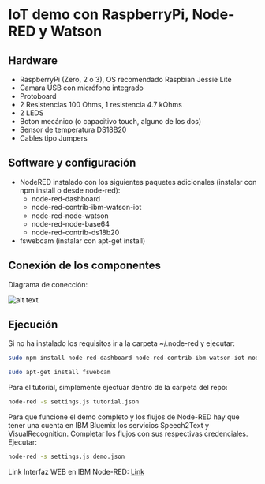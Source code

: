 # IoT demo con RaspberryPi, Node-RED y Watson

## Hardware
* RaspberryPi (Zero, 2 o 3), OS recomendado Raspbian Jessie Lite
* Camara USB con micrófono integrado
* Protoboard
* 2 Resistencias 100 Ohms, 1 resistencia 4.7 kOhms
* 2 LEDS
* Boton mecánico (o capacitivo touch, alguno de los dos)
* Sensor de temperatura DS18B20
* Cables tipo Jumpers


## Software y configuración
* NodeRED instalado con los siguientes paquetes adicionales (instalar con npm install o desde node-red):
    * node-red-dashboard
    * node-red-contrib-ibm-watson-iot
    * node-red-node-watson
    * node-red-node-base64
    * node-red-contrib-ds18b20
* fswebcam (instalar con apt-get install)

## Conexión de los componentes
Diagrama de conección:

![alt text][s1]

## Ejecución
Si no ha instalado los requisitos ir a la carpeta ~/.node-red y ejecutar:
```bash
sudo npm install node-red-dashboard node-red-contrib-ibm-watson-iot node-red-node-watson node-red-node-base64 node-red-contrib-ds18b20
```
```bash
sudo apt-get install fswebcam
```

Para el tutorial, simplemente ejectuar dentro de la carpeta del repo:
```bash
node-red -s settings.js tutorial.json 
```

Para que funcione el demo completo y los flujos de Node-RED hay que tener una cuenta en IBM Bluemix los servicios Speech2Text y VisualRecognition. Completar los flujos con sus respectivas credenciales. Ejecutar:
```bash
node-red -s settings.js demo.json 
```

Link Interfaz WEB en IBM Node-RED: [Link](https://demoiot-meetup.mybluemix.net/ui)


[s1]: https://raw.githubusercontent.com/charlielito/demoIoT/master/scheme.png "S"
